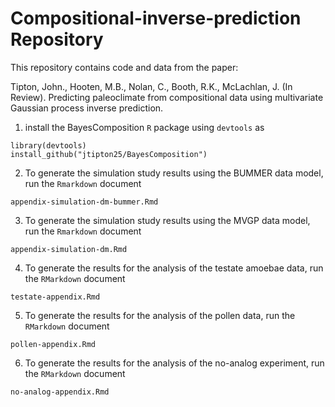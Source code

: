 # Compositional-inverse-prediction Repository

This repository contains code and data from the paper:

Tipton, John., Hooten, M.B., Nolan, C., Booth, R.K., McLachlan, J. (In Review).  Predicting paleoclimate from compositional data using multivariate Gaussian process inverse prediction.
    
1) install the BayesComposition `R` package using `devtools` as

```
library(devtools)
install_github("jtipton25/BayesComposition")
```

2) To generate the simulation study results using the BUMMER data model, run the `Rmarkdown` document

```
appendix-simulation-dm-bummer.Rmd
```

3) To generate the simulation study results using the MVGP data model, run the `Rmarkdown` document

```
appendix-simulation-dm.Rmd
```


4) To generate the results for the analysis of the testate amoebae data, run the `RMarkdown` document

```
testate-appendix.Rmd
```

5) To generate the results for the analysis of the pollen data, run the `RMarkdown` document

```
pollen-appendix.Rmd
```

6) To generate the results for the analysis of the no-analog experiment, run the `RMarkdown` document

```
no-analog-appendix.Rmd
```
